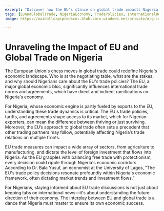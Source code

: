 ```yaml
---
excerpt: "Discover how the EU's stance on global trade impacts Nigeria's economy and future growth."
tags: [EUAndGlobalTrade, NigeriaEconomy, TradePolicies, InternationalRelations, EconomicDevelopment]
image: https://oaidalleapiprodscus.blob.core.windows.net/private/org-icz6idtlNt9i50IB5ovn2dgl/user-vLI1bL7dfBEchAsrFvrKMXHM/img-H5zNXtk6O95QldxwIqjJyChQ.png?st=2025-05-17T21%3A45%3A56Z&se=2025-05-17T23%3A45%3A56Z&sp=r&sv=2024-08-04&sr=b&rscd=inline&rsct=image/png&skoid=cc612491-d948-4d2e-9821-2683df3719f5&sktid=a48cca56-e6da-484e-a814-9c849652bcb3&skt=2025-05-17T20%3A19%3A46Z&ske=2025-05-18T20%3A19%3A46Z&sks=b&skv=2024-08-04&sig=HG3Q5s71VONoyz1M8%2B482PgUkYUViH12MXqzxmL4Xo4%3D

---
```


# Unraveling the Impact of EU and Global Trade on Nigeria

The European Union's chess moves in global trade could redefine Nigeria's economic landscape. Who is at the negotiating table, what are the stakes, and why should Nigerians care about the EU's trade policies? The EU, a major global economic bloc, significantly influences international trade norms and agreements, which have direct and indirect ramifications on Nigeria's economy.

For Nigeria, whose economic engine is partly fueled by exports to the EU, understanding these trade dynamics is critical. The EU's trade policies, tariffs, and agreements shape access to its market, which for Nigerian exporters, can mean the difference between thriving or just surviving. Moreover, the EU’s approach to global trade often sets a precedent that other trading partners may follow, potentially affecting Nigeria’s trade relations on multiple fronts.

EU trade measures can impact a wide array of sectors, from agriculture to manufacturing, and dictate the level of foreign investment that flows into Nigeria. As the EU grapples with balancing free trade with protectionism, every decision could ripple through Nigeria's economic corridors. According to Dr. Bala Yusuf, an economist at the University of Lagos, “The EU's trade policy decisions resonate profoundly within Nigeria's economic framework, often dictating market trends and investment flows.”

For Nigerians, staying informed about EU trade discussions is not just about keeping tabs on international news—it's about understanding the future direction of their economy. The interplay between EU and global trade is a dance that Nigeria must master to ensure its own economic success.